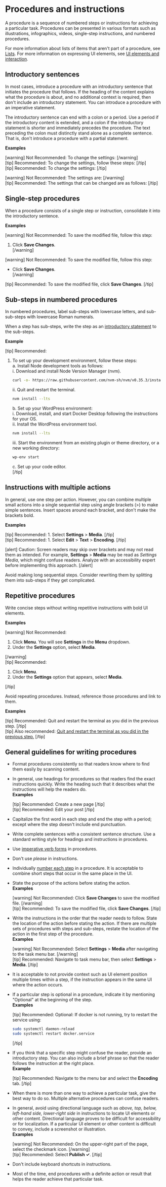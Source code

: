 # Procedures and instructions

A procedure is a sequence of numbered steps or instructions for achieving a particular task. Procedures can be presented in various formats such as illustrations, infographics, videos, single-step instructions, and numbered procedures.

For more information about lists of items that aren't part of a procedure, see [Lists]().
For more information on expressing UI elements, see [UI elements and interaction]().

## Introductory sentences

In most cases, introduce a procedure with an introductory sentence that initiates the procedure that follows. If the heading of the content explains what the procedure is about, and no additional context is required, then don't include an introductory statement. You can introduce a procedure with an imperative statement.

The introductory sentence can end with a colon or a period. Use a period if the introductory content is extended, and a colon if the introductory statement is shorter and immediately precedes the procedure. The text preceding the colon must distinctly stand alone as a complete sentence. That is, don't introduce a procedure with a partial statement.

**Examples**  

[warning] Not Recommended: To change the settings: [/warning]  
[tip] Recommended: To change the settings, follow these steps: [/tip]  
[tip] Recommended: To change the settings: [/tip]  

[warning] Not Recommended: The settings are: [/warning]  
[tip] Recommended: The settings that can be changed are as follows: [/tip]  

## Single-step procedures

When a procedure consists of a single step or instruction, consolidate it into the introductory sentence.

**Examples**  

[warning] Not Recommended: To save the modified file, follow this step:
1. Click **Save Changes**.  
[/warning]  

[warning] Not Recommended: To save the modified file, follow this step:
- Click **Save Changes**.  
[/warning]  

[tip] Recommended: To save the modified file, click **Save Changes**. [/tip]  

## Sub-steps in numbered procedures

In numbered procedures, label sub-steps with lowercase letters, and sub-sub-steps with lowercase Roman numerals.

When a step has sub-steps, write the step as an [introductory statement](#introductory-sentences) to the sub-steps.

**Example**  

[tip] Recommended:
1. To set up your development environment, follow these steps:  
   a. Install Node development tools as follows:  
      i. Download and install Node Version Manager (nvm).  
      ```sh
      curl -o- https://raw.githubusercontent.com/nvm-sh/nvm/v0.35.3/install.sh | bash
      ```

      ii. Quit and restart the terminal.  
      ```sh
      nvm install --lts
      ```  
   b. Set up your WordPress environment:    
      i. Download, install, and start Docker Desktop following the instructions for your OS.  
      ii. Install the WordPress environment tool.
      ```sh
      nvm install --lts
      ```  
      iii. Start the environment from an existing plugin or theme directory, or a new working directory:
      ```sh
      wp-env start
      ```
   c. Set up your code editor.  
[/tip]  

## Instructions with multiple actions

In general, use one step per action. However, you can combine multiple small actions into a single sequential step using angle brackets (>) to make simple sentences. Insert spaces around each bracket, and don't make the brackets bold.

**Examples**  

[tip] Recommended: 1. Select **Settings** > **Media**. [/tip]  
[tip] Recommended: 1. Select **Edit** > **Text** > **Encoding**. [/tip]  

[alert] Caution: Screen readers may skip over brackets and may not read them as intended. For example, **Settings** > **Media** may be read as *Settings Media*, which might confuse readers. Analyze with an accessibility expert before implementing this approach. [/alert]  

Avoid making long sequential steps. Consider rewriting them by splitting them into sub-steps if they get complicated.

## Repetitive procedures

Write concise steps without writing repetitive instructions with bold UI elements.  

**Examples**  

[warning] Not Recommended:  
1. Click **Menu**. You will see **Settings** in the **Menu** dropdown.  
2. Under the **Settings** option, select **Media**.  

[/warning]  
[tip] Recommended:  
1. Click **Menu**.  
2. Under the **Settings** option that appears, select **Media**.  

[/tip]  

Avoid repeating procedures. Instead, reference those procedures and link to them.  

**Examples**  

[tip] Recommended: Quit and restart the terminal as you did in the previous step. [/tip]  
[tip] Also recommended: [Quit and restart the terminal as you did in the previous step.](#) [/tip]  

## General guidelines for writing procedures

- Format procedures consistently so that readers know where to find them easily by scanning content.
- In general, use headings for procedures so that readers find the exact instructions quickly. Write the heading such that it describes what the instructions will help the readers do.  
  **Examples**  

  [tip] Recommended: Create a new page [/tip]  
  [tip] Recommended: Edit your post [/tip]  

- Capitalize the first word in each step and end the step with a period; except where the step doesn't include end punctuation.
- Write complete sentences with a consistent sentence structure. Use a standard writing style for headings and instructions in procedures.
- Use [imperative verb forms]() in procedures.
- Don't use *please* in instructions.
- Individually [number each step](#sub-steps-in-numbered-procedures) in a procedure. It is acceptable to combine short steps that occur in the same place in the UI.
- State the purpose of the actions before stating the action.  
  **Examples**  

  [warning] Not Recommended: Click **Save Changes** to save the modified file. [/warning]  
  [tip] Recommended: To save the modified file, click **Save Changes**. [/tip]  

- Write the instructions in the order that the reader needs to follow. State the location of the action before stating the action. If there are multiple sets of procedures with steps and sub-steps, restate the location of the action in the first step of the procedure.  
  **Examples**  

  [warning] Not Recommended: Select **Settings** > **Media** after navigating to the task menu bar. [/warning]  
  [tip] Recommended: Navigate to task menu bar, then select **Settings** > **Media**. [/tip]  

- It is acceptable to not provide context such as UI element position multiple times within a step, if the instruction appears in the same UI where the action occurs.
- If a particular step is optional in a procedure, indicate it by mentioning "Optional" at the beginning of the step.  
  **Examples**  

  [tip] Recommended: Optional: If docker is not running, try to restart the service using:
  ```sh
  sudo systemctl daemon-reload
  sudo systemctl restart docker.service
  ```
  [/tip]  

- If you think that a specific step might confuse the reader, provide an introductory step. You can also include a brief phrase so that the reader follows the instruction at the right place.  
  **Example**  

  [tip] Recommended: Navigate to the menu bar and select the **Encoding** tab. [/tip]  

- When there is more than one way to achieve a particular task, give the best way to do so. Multiple alternative procedures can confuse readers.
- In general, avoid using directional language such as *above, top, below, left-hand side, lower-right side* in instructions to locate UI elements or other content. Directional language proves to be difficult for accessibility or for localization. If a particular UI element or other content is difficult to convey, include a screenshot or illustration.  
  **Examples**  

  [warning] Not Recommended: On the upper-right part of the page, select the checkmark icon. [/warning]  
  [tip] Recommended: Select **Publish ✓**. [/tip]  

- Don't include keyboard shortcuts in instructions.
- Most of the time, end procedures with a definite action or result that helps the reader achieve that particular task.
